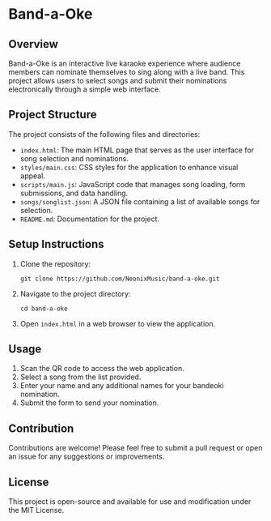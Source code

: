 # Band-a-Oke

## Overview
Band-a-Oke is an interactive live karaoke experience where audience members can nominate themselves to sing along with a live band. This project allows users to select songs and submit their nominations electronically through a simple web interface.

## Project Structure
The project consists of the following files and directories:

- `index.html`: The main HTML page that serves as the user interface for song selection and nominations.
- `styles/main.css`: CSS styles for the application to enhance visual appeal.
- `scripts/main.js`: JavaScript code that manages song loading, form submissions, and data handling.
- `songs/songlist.json`: A JSON file containing a list of available songs for selection.
- `README.md`: Documentation for the project.

## Setup Instructions
1. Clone the repository:
   ```
   git clone https://github.com/NeonixMusic/band-a-oke.git
   ```
2. Navigate to the project directory:
   ```
   cd band-a-oke
   ```
3. Open `index.html` in a web browser to view the application.

## Usage
1. Scan the QR code to access the web application.
2. Select a song from the list provided.
3. Enter your name and any additional names for your bandeoki nomination.
4. Submit the form to send your nomination.

## Contribution
Contributions are welcome! Please feel free to submit a pull request or open an issue for any suggestions or improvements.

## License
This project is open-source and available for use and modification under the MIT License.
